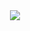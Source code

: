 <div align="center">
  <img src="https://readme-typing-svg.herokuapp.com?font=Playfair+Display&weight=500&color=213555&size=24&lines=Hi+!,+I'm+Chaimaa+Chouhaibi;I'm+a+Web+and+mobile+Developer;
    Glad+to+have+you+here+!"/>
</div>
